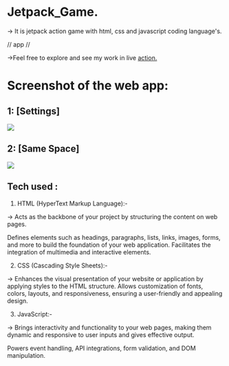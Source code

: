   # Jetpack_Game. 

  -> It is jetpack action game with html, css and javascript coding language's.


// app //


  ->Feel free to explore and see my work in live <a href='https://super-gta-adventure.vercel.app/'>action.</a>



# Screenshot of the web app:

## 1: [Settings]
  <img src="https://utfs.io/f/mJvRnIkXEid5iun7zJgotJEDuSHdcl0XM94hkUnz2sWZQfVg"/>

## 2: [Same Space]
  <img src="https://utfs.io/f/mJvRnIkXEid5K0ZVQafFybz6lwTPv4jp0I8ZhrQC1cn75UoR"/>

## Tech used :

1. HTML (HyperText Markup Language):-

-> Acts as the backbone of your project by structuring the content on web pages.

Defines elements such as headings, paragraphs, lists, links, images, forms, and more to build the foundation of your web application.
Facilitates the integration of multimedia and interactive elements.

2. CSS (Cascading Style Sheets):-

-> Enhances the visual presentation of your website or application by applying styles to the HTML structure.
Allows customization of fonts, colors, layouts, and responsiveness, ensuring a user-friendly and appealing design.


3. JavaScript:-

-> Brings interactivity and functionality to your web pages, making them dynamic and responsive to user inputs and gives effective output. 

  Powers event handling, API integrations, form validation, and DOM manipulation. 
